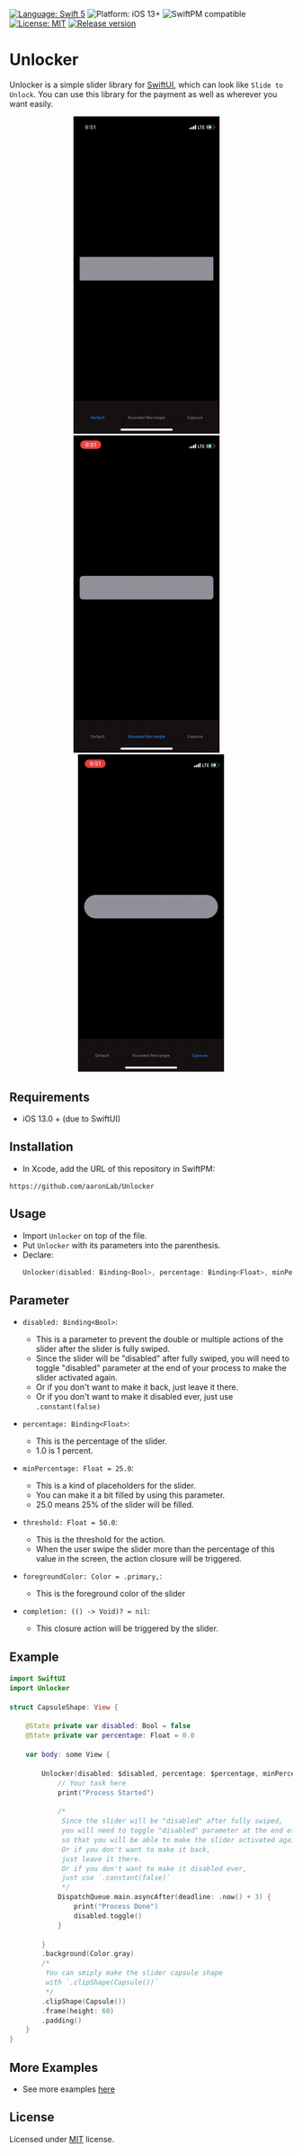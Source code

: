 [![Language: Swift 5](https://img.shields.io/badge/language-Swift5-orange?style=flat&logo=swift)](https://developer.apple.com/swift)
![Platform: iOS 13+](https://img.shields.io/badge/platform-iOS%2013%2B-blue?style=flat&logo=apple)
![SwiftPM compatible](https://img.shields.io/badge/SPM-compatible-brightgreen?style=flat&logo=swift)
[![License: MIT](https://img.shields.io/badge/license-MIT-lightgrey?style=flat)](https://github.com/aaronLab/SweetCardScanner/blob/main/LICENSE)
[![Release version](https://img.shields.io/badge/release-v1.0.0.alpha.1-blue)](https://github.com/aaronLab/SweetCardScanner/releases)

# Unlocker

Unlocker is a simple slider library for [SwiftUI](https://developer.apple.com/xcode/swiftui/), which can look like `Slide to Unlock`. You can use this library for the payment as well as wherever you want easily.

<center>
<img src="./Docs/preview1.gif" width="260">
&nbsp;
&nbsp;
<img src="./Docs/preview2.gif" width="260">
&nbsp;
&nbsp;
<img src="./Docs/preview3.gif" width="260">
</center>

## Requirements

- iOS 13.0 + (due to SwiftUI)

## Installation

- In Xcode, add the URL of this repository in SwiftPM:

```http
https://github.com/aaronLab/Unlocker
```

## Usage

- Import `Unlocker` on top of the file.
- Put `Unlocker` with its parameters into the parenthesis.
- Declare:
  ```Swift
  Unlocker(disabled: Binding<Bool>, percentage: Binding<Float>, minPercentage: Float = 25.0, threshold: Float = 50.0, foregroundColor: Color = .primary, completion: (() -> Void)? = nil)
  ```

## Parameter

- `disabled: Binding<Bool>`:

  - This is a parameter to prevent the double or multiple actions of the slider after the slider is fully swiped.
  - Since the slider will be "disabled" after fully swiped, you will need to toggle "disabled" parameter at the end of your process to make the slider activated again.
  - Or if you don't want to make it back, just leave it there.
  - Or if you don't want to make it disabled ever, just use `.constant(false)`

- `percentage: Binding<Float>`:

  - This is the percentage of the slider.
  - 1.0 is 1 percent.

- `minPercentage: Float = 25.0`:

  - This is a kind of placeholders for the slider.
  - You can make it a bit filled by using this parameter.
  - 25.0 means 25% of the slider will be filled.

- `threshold: Float = 50.0`:

  - This is the threshold for the action.
  - When the user swipe the slider more than the percentage of this value in the screen, the action closure will be triggered.

- `foregroundColor: Color = .primary,`:

  - This is the foreground color of the slider

- `completion: (() -> Void)? = nil`:
  - This closure action will be triggered by the slider.

## Example

```Swift
import SwiftUI
import Unlocker

struct CapsuleShape: View {

    @State private var disabled: Bool = false
    @State private var percentage: Float = 0.0

    var body: some View {

        Unlocker(disabled: $disabled, percentage: $percentage, minPercentage: 0.0, threshold: 50.0, foregroundColor: .red) {
            // Your task here
            print("Process Started")

            /*
             Since the slider will be "disabled" after fully swiped,
             you will need to toggle "disabled" parameter at the end of your process,
             so that you will be able to make the slider activated again.
             Or if you don't want to make it back,
             just leave it there.
             Or if you don't want to make it disabled ever,
             just use `.constant(false)`
             */
            DispatchQueue.main.asyncAfter(deadline: .now() + 3) {
                print("Process Done")
                disabled.toggle()
            }

        }
        .background(Color.gray)
        /*
         You can smiply make the slider capsule shape
         with `.clipShape(Capsule())`
         */
        .clipShape(Capsule())
        .frame(height: 60)
        .padding()
    }
}
```

## More Examples

- See more examples [here](https://github.com/aaronLab/Unlocker/tree/master/Examples/Examples)

## License

Licensed under [MIT](https://github.com/aaronLab/Unlocker/blob/master/LICENSE) license.
